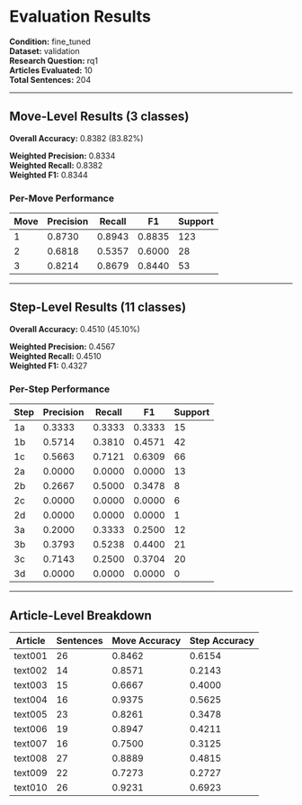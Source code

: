 # Evaluation Results

**Condition:** fine_tuned  
**Dataset:** validation  
**Research Question:** rq1  
**Articles Evaluated:** 10  
**Total Sentences:** 204  

---

## Move-Level Results (3 classes)

**Overall Accuracy:** 0.8382 (83.82%)  

**Weighted Precision:** 0.8334  
**Weighted Recall:** 0.8382  
**Weighted F1:** 0.8344  

### Per-Move Performance

| Move | Precision | Recall | F1 | Support |
|------|-----------|--------|----|---------|
| 1 | 0.8730 | 0.8943 | 0.8835 | 123 |
| 2 | 0.6818 | 0.5357 | 0.6000 | 28 |
| 3 | 0.8214 | 0.8679 | 0.8440 | 53 |

---

## Step-Level Results (11 classes)

**Overall Accuracy:** 0.4510 (45.10%)  

**Weighted Precision:** 0.4567  
**Weighted Recall:** 0.4510  
**Weighted F1:** 0.4327  

### Per-Step Performance

| Step | Precision | Recall | F1 | Support |
|------|-----------|--------|----|---------|
| 1a | 0.3333 | 0.3333 | 0.3333 | 15 |
| 1b | 0.5714 | 0.3810 | 0.4571 | 42 |
| 1c | 0.5663 | 0.7121 | 0.6309 | 66 |
| 2a | 0.0000 | 0.0000 | 0.0000 | 13 |
| 2b | 0.2667 | 0.5000 | 0.3478 | 8 |
| 2c | 0.0000 | 0.0000 | 0.0000 | 6 |
| 2d | 0.0000 | 0.0000 | 0.0000 | 1 |
| 3a | 0.2000 | 0.3333 | 0.2500 | 12 |
| 3b | 0.3793 | 0.5238 | 0.4400 | 21 |
| 3c | 0.7143 | 0.2500 | 0.3704 | 20 |
| 3d | 0.0000 | 0.0000 | 0.0000 | 0 |

---

## Article-Level Breakdown

| Article | Sentences | Move Accuracy | Step Accuracy |
|---------|-----------|---------------|---------------|
| text001 | 26 | 0.8462 | 0.6154 |
| text002 | 14 | 0.8571 | 0.2143 |
| text003 | 15 | 0.6667 | 0.4000 |
| text004 | 16 | 0.9375 | 0.5625 |
| text005 | 23 | 0.8261 | 0.3478 |
| text006 | 19 | 0.8947 | 0.4211 |
| text007 | 16 | 0.7500 | 0.3125 |
| text008 | 27 | 0.8889 | 0.4815 |
| text009 | 22 | 0.7273 | 0.2727 |
| text010 | 26 | 0.9231 | 0.6923 |
